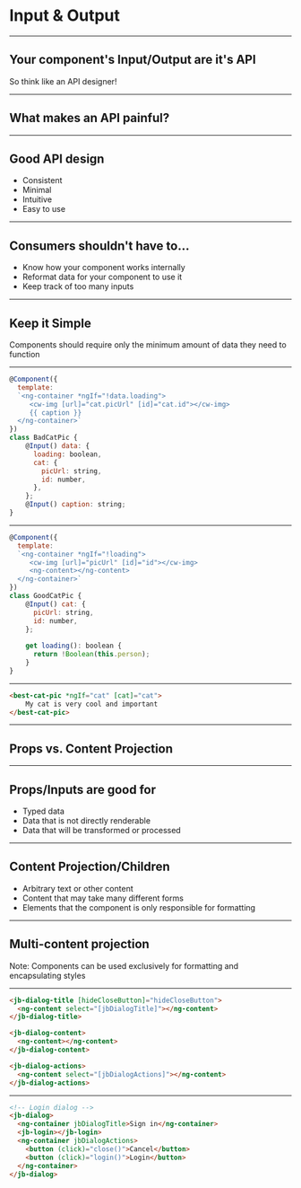 # Input & Output

---

## Your component's Input/Output are it's API
So think like an API designer!

---

## What makes an API painful?

---

## Good API design
- Consistent
- Minimal
- Intuitive
- Easy to use

---

## Consumers shouldn't have to...
- Know how your component works internally
- Reformat data for your component to use it
- Keep track of too many inputs

---

## Keep it Simple
Components should require only the minimum amount of data they need to function

---

```js
@Component({
  template: 
  `<ng-container *ngIf="!data.loading">
     <cw-img [url]="cat.picUrl" [id]="cat.id"></cw-img>
     {{ caption }}
  </ng-container>`
})
class BadCatPic {
    @Input() data: {
      loading: boolean,
      cat: {
        picUrl: string,
        id: number,
      },
    };
    @Input() caption: string;
}
```

---

```js
@Component({
  template:
  `<ng-container *ngIf="!loading">
     <cw-img [url]="picUrl" [id]="id"></cw-img>
     <ng-content></ng-content>
  </ng-container>`
})
class GoodCatPic {
    @Input() cat: {
      picUrl: string,
      id: number,
    };
    
    get loading(): boolean {
      return !Boolean(this.person);
    }
}
```

---

```html
<best-cat-pic *ngIf="cat" [cat]="cat">
    My cat is very cool and important
</best-cat-pic>
```

---

## Props vs. Content Projection

---

## Props/Inputs are good for
- Typed data
- Data that is not directly renderable
- Data that will be transformed or processed

---

## Content Projection/Children
- Arbitrary text or other content
- Content that may take many different forms
- Elements that the component is only responsible for formatting

---

## Multi-content projection

Note: Components can be used exclusively for formatting and encapsulating styles

---

```html
<jb-dialog-title [hideCloseButton]="hideCloseButton">
  <ng-content select="[jbDialogTitle]"></ng-content>
</jb-dialog-title>

<jb-dialog-content>
  <ng-content></ng-content>
</jb-dialog-content>

<jb-dialog-actions>
  <ng-content select="[jbDialogActions]"></ng-content>
</jb-dialog-actions>
```

---

```html
<!-- Login dialog -->
<jb-dialog>
  <ng-container jbDialogTitle>Sign in</ng-container>
  <jb-login></jb-login>
  <ng-container jbDialogActions>
    <button (click)="close()">Cancel</button>
    <button (click)="login()">Login</button>
  </ng-container>
</jb-dialog>

```